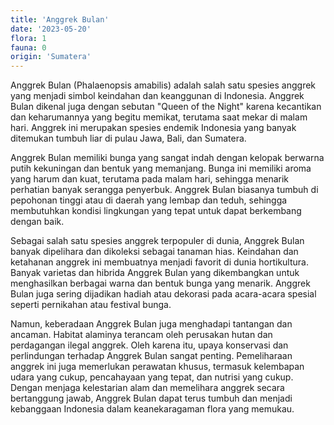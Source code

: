 ```yaml
---
title: 'Anggrek Bulan'
date: '2023-05-20'
flora: 1
fauna: 0
origin: 'Sumatera'
---
```


Anggrek Bulan (Phalaenopsis amabilis) adalah salah satu spesies anggrek yang menjadi simbol keindahan dan keanggunan di Indonesia. Anggrek Bulan dikenal juga dengan sebutan "Queen of the Night" karena kecantikan dan keharumannya yang begitu memikat, terutama saat mekar di malam hari. Anggrek ini merupakan spesies endemik Indonesia yang banyak ditemukan tumbuh liar di pulau Jawa, Bali, dan Sumatera.

Anggrek Bulan memiliki bunga yang sangat indah dengan kelopak berwarna putih kekuningan dan bentuk yang memanjang. Bunga ini memiliki aroma yang harum dan kuat, terutama pada malam hari, sehingga menarik perhatian banyak serangga penyerbuk. Anggrek Bulan biasanya tumbuh di pepohonan tinggi atau di daerah yang lembap dan teduh, sehingga membutuhkan kondisi lingkungan yang tepat untuk dapat berkembang dengan baik.

Sebagai salah satu spesies anggrek terpopuler di dunia, Anggrek Bulan banyak dipelihara dan dikoleksi sebagai tanaman hias. Keindahan dan ketahanan anggrek ini membuatnya menjadi favorit di dunia hortikultura. Banyak varietas dan hibrida Anggrek Bulan yang dikembangkan untuk menghasilkan berbagai warna dan bentuk bunga yang menarik. Anggrek Bulan juga sering dijadikan hadiah atau dekorasi pada acara-acara spesial seperti pernikahan atau festival bunga.

Namun, keberadaan Anggrek Bulan juga menghadapi tantangan dan ancaman. Habitat alaminya terancam oleh perusakan hutan dan perdagangan ilegal anggrek. Oleh karena itu, upaya konservasi dan perlindungan terhadap Anggrek Bulan sangat penting. Pemeliharaan anggrek ini juga memerlukan perawatan khusus, termasuk kelembapan udara yang cukup, pencahayaan yang tepat, dan nutrisi yang cukup. Dengan menjaga kelestarian alam dan memelihara anggrek secara bertanggung jawab, Anggrek Bulan dapat terus tumbuh dan menjadi kebanggaan Indonesia dalam keanekaragaman flora yang memukau.
